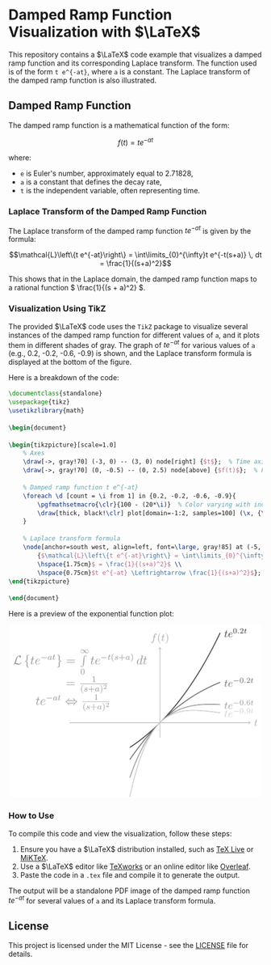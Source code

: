 
# Damped Ramp Function Visualization with $\LaTeX$

This repository contains a $\LaTeX$ code example that visualizes a damped ramp function and its corresponding Laplace transform. The function used is of the form `t e^{-at}`, where `a` is a constant. The Laplace transform of the damped ramp function is also illustrated.

## Damped Ramp Function

The damped ramp function is a mathematical function of the form:

```math
f(t) = t e^{-at}
```

where:
- `e` is Euler's number, approximately equal to 2.71828,
- `a` is a constant that defines the decay rate,
- `t` is the independent variable, often representing time.

### Laplace Transform of the Damped Ramp Function

The Laplace transform of the damped ramp function $t e^{-at}$ is given by the formula:

```math
\mathcal{L}\left\{t e^{-at}\right\} = \int\limits_{0}^{\infty}t e^{-t(s+a)} \, dt = \frac{1}{(s+a)^2}
```

This shows that in the Laplace domain, the damped ramp function maps to a rational function $ \frac{1}{(s + a)^2} $.

### Visualization Using TikZ

The provided $\LaTeX$ code uses the `TikZ` package to visualize several instances of the damped ramp function for different values of `a`, and it plots them in different shades of gray. The graph of $t e^{-at}$ for various values of `a` (e.g., 0.2, -0.2, -0.6, -0.9) is shown, and the Laplace transform formula is displayed at the bottom of the figure.

Here is a breakdown of the code:

```latex
\documentclass{standalone}
\usepackage{tikz}
\usetikzlibrary{math}

\begin{document}

\begin{tikzpicture}[scale=1.0]
    % Axes
    \draw[->, gray!70] (-3, 0) -- (3, 0) node[right] {$t$};  % Time axis (t)
    \draw[->, gray!70] (0, -0.5) -- (0, 2.5) node[above] {$f(t)$};  % Function axis (f(t))
    
    % Damped ramp function t e^{-at}
    \foreach \d [count = \i from 1] in {0.2, -0.2, -0.6, -0.9}{
        \pgfmathsetmacro{\clr}{100 - (20*\i)}  % Color varying with index
        \draw[thick, black!\clr] plot[domain=-1:2, samples=100] (\x, {\x*exp(\d*\x)}) node[right] {$t e^{\d t}$};   % Plot of t e^{-at} with a=0.2
    }

    % Laplace transform formula
    \node[anchor=south west, align=left, font=\large, gray!85] at (-5, 0.25) 
        {$\mathcal{L}\left\{t e^{-at}\right\} = \int\limits_{0}^{\infty}t e^{-t(s+a)} \, dt $ \\ 
        \hspace{1.75cm}$ = \frac{1}{(s+a)^2}$ \\ 
        \hspace{0.75cm}$t e^{-at} \Leftrightarrow \frac{1}{(s+a)^2}$};
\end{tikzpicture}

\end{document}
```
Here is a preview of the exponential function plot:

<p align="center">
  <img src="https://github.com/Almanza-Conejo/classroomCode/blob/main/Laplace%20transform/dampedRampFunction/dammedramp.png" alt="Exponential Function Plot" width="500"/>
</p>

### How to Use

To compile this code and view the visualization, follow these steps:
1. Ensure you have a $\LaTeX$ distribution installed, such as [TeX Live](https://www.tug.org/texlive/) or [MiKTeX](https://miktex.org/).
2. Use a $\LaTeX$ editor like [TeXworks](https://www.tug.org/texworks/) or an online editor like [Overleaf](https://www.overleaf.com/).
3. Paste the code in a `.tex` file and compile it to generate the output.

The output will be a standalone PDF image of the damped ramp function $t e^{-at}$ for several values of `a` and its Laplace transform formula.

## License

This project is licensed under the MIT License - see the [LICENSE](LICENSE) file for details.
